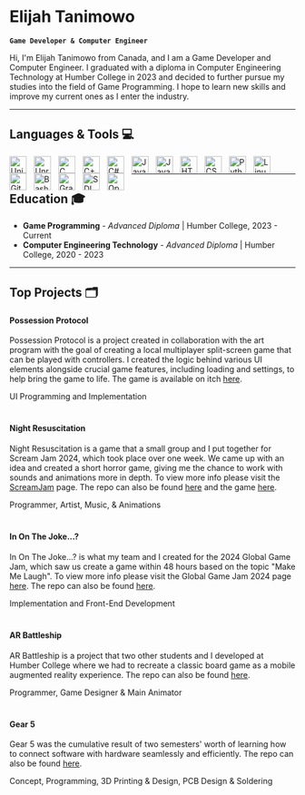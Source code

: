 # Elijah Tanimowo

**`Game Developer & Computer Engineer`**

Hi, I'm Elijah Tanimowo from Canada, and I am a Game Developer and Computer Engineer. I graduated with a diploma in Computer Engineering Technology at Humber College in 2023 and decided to further pursue my studies into the field of Game Programming. I hope to learn new skills and improve my current ones as I enter the industry.

---

## Languages & Tools 💻

<img align="left" alt = "Unity" width="30px" style="padding-right:10px;" src="https://cdn.jsdelivr.net/gh/devicons/devicon@latest/icons/unity/unity-original.svg"/>
<img align="left" alt = "Unreal" width="30px" style="padding-right:10px;" src="https://cdn.jsdelivr.net/gh/devicons/devicon@latest/icons/unrealengine/unrealengine-original.svg"/>
<img align="left" alt = "C" width="30px" style="padding-right:10px;" src="https://cdn.jsdelivr.net/gh/devicons/devicon/icons/c/c-line.svg"/>
<img align="left" alt = "C++" width="30px" style="padding-right:10px;" src="https://cdn.jsdelivr.net/gh/devicons/devicon/icons/cplusplus/cplusplus-line.svg"/>
<img align="left" alt = "C#" width="30px" style="padding-right:10px;" src="https://cdn.jsdelivr.net/gh/devicons/devicon/icons/csharp/csharp-line.svg"/>
<img align="left" alt = "Java" width="30px" style="padding-right:10px;" src="https://cdn.jsdelivr.net/gh/devicons/devicon/icons/java/java-original.svg"/>
<img align="left" alt = "JavaScript" width="30px" style="padding-right:10px;" src="https://cdn.jsdelivr.net/gh/devicons/devicon/icons/javascript/javascript-plain.svg"/>
<img align="left" alt = "HTML5" width="30px" style="padding-right:10px;" src="https://cdn.jsdelivr.net/gh/devicons/devicon/icons/html5/html5-plain.svg"/>
<img align="left" alt = "CSS3" width="30px" style="padding-right:10px;" src="https://cdn.jsdelivr.net/gh/devicons/devicon/icons/css3/css3-plain.svg"/>
<img align="left" alt = "Python" width="30px" style="padding-right:10px;" src="https://cdn.jsdelivr.net/gh/devicons/devicon@latest/icons/python/python-plain.svg"/>
<img align="left" alt = "Linux" width="30px" style="padding-right:10px;" src="https://cdn.jsdelivr.net/gh/devicons/devicon@latest/icons/linux/linux-original.svg"/>
<img align="left" alt = "Git" width="30px" style="padding-right:10px;" src="https://cdn.jsdelivr.net/gh/devicons/devicon@latest/icons/github/github-original.svg"/>
<img align="left" alt = "Bash" width="30px" style="padding-right:10px;" src="https://cdn.jsdelivr.net/gh/devicons/devicon@latest/icons/bash/bash-original.svg"/>
<img align="left" alt = "Gradle" width="30px" style="padding-right:10px;" src="https://cdn.jsdelivr.net/gh/devicons/devicon@latest/icons/gradle/gradle-original.svg"/>
<img align="left" alt = "SDL" width="30px" style="padding-right:10px;" src="https://cdn.jsdelivr.net/gh/devicons/devicon@latest/icons/sdl/sdl-original.svg"/>
<img align="left" alt = "OpenGL" width="30px" style="padding-right:10px;" src="https://cdn.jsdelivr.net/gh/devicons/devicon@latest/icons/opengl/opengl-plain.svg"/>
<br/>

---

## Education 🎓
- **Game Programming** - *Advanced Diploma* | Humber College, 2023 - Current
- **Computer Engineering Technology** - *Advanced Diploma* | Humber College, 2020 - 2023

---

## Top Projects 🗂️

#### Possession Protocol
Possession Protocol is a project created in collaboration with the art program with the goal of creating a local multiplayer split-screen game that can be played with controllers. I created the logic behind various UI elements alongside crucial game features, including loading and settings, to help bring the game to life. The game is available on itch [here](https://marwan-e.itch.io/possession-protocol).

UI Programming and Implementation

#

#### Night Resuscitation
Night Resuscitation is a game that a small group and I put together for Scream Jam 2024, which took place over one week. We came up with an idea and created a short horror game, giving me the chance to work with sounds and animations more in depth. To view more info please visit the [ScreamJam](https://itch.io/jam/scream-jam-2024) page. The repo can also be found [here](https://github.com/ElijahTanimowo/ScreamJam2024) and the game [here](https://deshina.itch.io/night-resuscitation).

Programmer, Artist, Music, & Animations

#

#### In On The Joke...?
In On The Joke...? is what my team and I created for the 2024 Global Game Jam, which saw us create a game within 48 hours based on the topic "Make Me Laugh". To view more info please visit the Global Game Jam 2024 page [here](https://globalgamejam.org/games/2024/joke-2). The repo can also be found [here](https://github.com/ElijahTanimowo/GlobalGameJam2024).

Implementation and Front-End Development

#

#### AR Battleship
AR Battleship is a project that two other students and I developed at Humber College where we had to recreate a classic board game as a mobile augmented reality experience. The repo can also be found [here](https://github.com/RalphRobes0324/AR_Battleship).

Programmer, Game Designer & Main Animator

#

#### Gear 5
Gear 5 was the cumulative result of two semesters' worth of learning how to connect software with hardware seamlessly and efficiently. The repo can also be found [here](https://github.com/ElijahTanimowo/Nika).

Concept, Programming, 3D Printing & Design, PCB Design & Soldering
